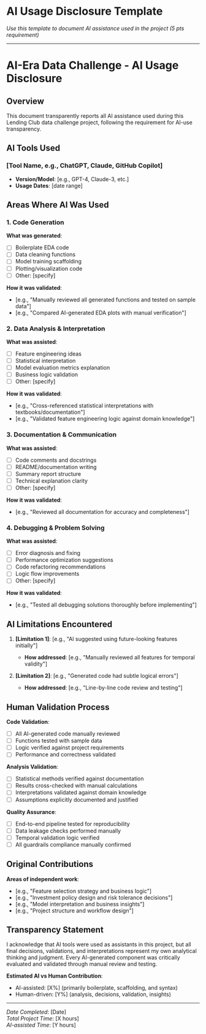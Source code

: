 # AI Usage Disclosure Template

*Use this template to document AI assistance used in the project (5 pts requirement)*

---

# AI-Era Data Challenge - AI Usage Disclosure

## Overview
This document transparently reports all AI assistance used during this Lending Club data challenge project, following the requirement for AI-use transparency.

## AI Tools Used

### [Tool Name, e.g., ChatGPT, Claude, GitHub Copilot]
- **Version/Model**: [e.g., GPT-4, Claude-3, etc.]
- **Usage Dates**: [date range]

## Areas Where AI Was Used

### 1. Code Generation
**What was generated**:
- [ ] Boilerplate EDA code
- [ ] Data cleaning functions
- [ ] Model training scaffolding
- [ ] Plotting/visualization code
- [ ] Other: [specify]

**How it was validated**:
- [e.g., "Manually reviewed all generated functions and tested on sample data"]
- [e.g., "Compared AI-generated EDA plots with manual verification"]

### 2. Data Analysis & Interpretation
**What was assisted**:
- [ ] Feature engineering ideas
- [ ] Statistical interpretation
- [ ] Model evaluation metrics explanation
- [ ] Business logic validation
- [ ] Other: [specify]

**How it was validated**:
- [e.g., "Cross-referenced statistical interpretations with textbooks/documentation"]
- [e.g., "Validated feature engineering logic against domain knowledge"]

### 3. Documentation & Communication
**What was assisted**:
- [ ] Code comments and docstrings
- [ ] README/documentation writing
- [ ] Summary report structure
- [ ] Technical explanation clarity
- [ ] Other: [specify]

**How it was validated**:
- [e.g., "Reviewed all documentation for accuracy and completeness"]

### 4. Debugging & Problem Solving
**What was assisted**:
- [ ] Error diagnosis and fixing
- [ ] Performance optimization suggestions
- [ ] Code refactoring recommendations
- [ ] Logic flow improvements
- [ ] Other: [specify]

**How it was validated**:
- [e.g., "Tested all debugging solutions thoroughly before implementing"]

## AI Limitations Encountered

1. **[Limitation 1]**: [e.g., "AI suggested using future-looking features initially"]
   - **How addressed**: [e.g., "Manually reviewed all features for temporal validity"]

2. **[Limitation 2]**: [e.g., "Generated code had subtle logical errors"]
   - **How addressed**: [e.g., "Line-by-line code review and testing"]

## Human Validation Process

**Code Validation**:
- [ ] All AI-generated code manually reviewed
- [ ] Functions tested with sample data
- [ ] Logic verified against project requirements
- [ ] Performance and correctness validated

**Analysis Validation**:
- [ ] Statistical methods verified against documentation
- [ ] Results cross-checked with manual calculations
- [ ] Interpretations validated against domain knowledge
- [ ] Assumptions explicitly documented and justified

**Quality Assurance**:
- [ ] End-to-end pipeline tested for reproducibility
- [ ] Data leakage checks performed manually
- [ ] Temporal validation logic verified
- [ ] All guardrails compliance manually confirmed

## Original Contributions

**Areas of independent work**:
- [e.g., "Feature selection strategy and business logic"]
- [e.g., "Investment policy design and risk tolerance decisions"]
- [e.g., "Model interpretation and business insights"]
- [e.g., "Project structure and workflow design"]

## Transparency Statement

I acknowledge that AI tools were used as assistants in this project, but all final decisions, validations, and interpretations represent my own analytical thinking and judgment. Every AI-generated component was critically evaluated and validated through manual review and testing.

**Estimated AI vs Human Contribution**:
- AI-assisted: [X%] (primarily boilerplate, scaffolding, and syntax)
- Human-driven: [Y%] (analysis, decisions, validation, insights)

---

*Date Completed*: [Date]  
*Total Project Time*: [X hours]  
*AI-assisted Time*: [Y hours]
